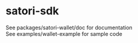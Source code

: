 # satori-sdk

See packages/satori-wallet/doc for documentation  
See examples/wallet-example for sample code  